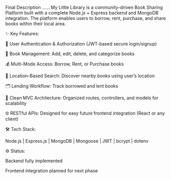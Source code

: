 Final Description ......
My Little Library is a community-driven Book Sharing Platform built with a complete Node.js + Express backend and MongoDB integration.
The platform enables users to borrow, rent, purchase, and share books within their local area.

✨ Key Features:

🔐 User Authentication & Authorization (JWT-based secure login/signup)

📖 Book Management: Add, edit, delete, and categorize books

💰 Multi-Mode Access: Borrow, Rent, or Purchase books

📍 Location-Based Search: Discover nearby books using user’s location

🗂️ Lending Workflow: Track borrowed and lent books

🧱 Clean MVC Architecture: Organized routes, controllers, and models for scalability

🌐 RESTful APIs: Designed for easy future frontend integration (React or any client)

🛠️ Tech Stack:

Node.js | Express.js | MongoDB | Mongoose | JWT | bcrypt | dotenv

⚙️ Status:

Backend fully implemented

Frontend integration planned for next phase
